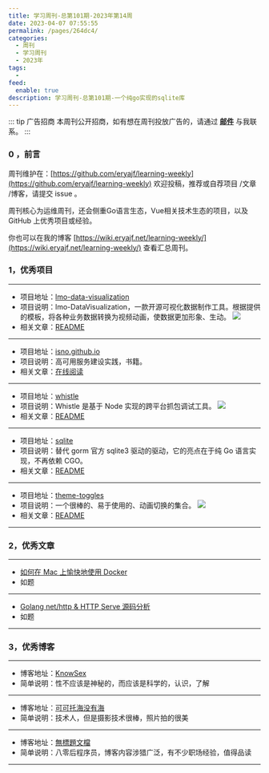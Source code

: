 ```yaml
---
title: 学习周刊-总第101期-2023年第14周
date: 2023-04-07 07:55:55
permalink: /pages/264dc4/
categories:
  - 周刊
  - 学习周刊
  - 2023年
tags:
  -
feed:
  enable: true
description: 学习周刊-总第101期-一个纯go实现的sqlite库
---
```



::: tip 广告招商
本周刊公开招商，如有想在周刊投放广告的，请通过 **[邮件](mailto:eryajf@163.com)** 与我联系。
:::

### 0 ，前言

周刊维护在：[https://github.com/eryajf/learning-weekly](https://github.com/eryajf/learning-weekly)  欢迎投稿，推荐或自荐项目 /文章 /博客，请提交 issue 。

周刊核心为运维周刊，还会侧重Go语言生态，Vue相关技术生态的项目，以及 GitHub 上优秀项目或经验。

你也可以在我的博客 [https://wiki.eryajf.net/learning-weekly/](https://wiki.eryajf.net/learning-weekly/) 查看汇总周刊。


### 1，优秀项目

---
- 项目地址：[lmo-data-visualization](https://github.com/ayuanlmo/lmo-data-visualization)
- 项目说明：lmo-DataVisualization，一款开源可视化数据制作工具。根据提供的模板，将各种业务数据转换为视频动画，使数据更加形象、生动。
  ![](http://t.eryajf.net/imgs/2023/02/1ef064add192a8a3.png)
- 相关文章：[README](https://github.com/ayuanlmo/lmo-data-visualization#readme)
---
- 项目地址：[isno.github.io](https://github.com/isno/isno.github.io)
- 项目说明：高可用服务建设实践，书籍。
- 相关文章：[在线阅读](https://isno.github.io/)
---
- 项目地址：[whistle](https://github.com/avwo/whistle)
- 项目说明：Whistle 是基于 Node 实现的跨平台抓包调试工具。
  ![](http://t.eryajf.net/imgs/2023/02/28c4b1ea11fea7ef.png)
- 相关文章：[README](https://github.com/avwo/whistle#readme)
---
- 项目地址：[sqlite](https://github.com/glebarez/sqlite)
- 项目说明：替代 gorm 官方 sqlite3 驱动的驱动，它的亮点在于纯 Go 语言实现，不再依赖 CGO。
- 相关文章：[README](https://github.com/glebarez/sqlite#readme)
---
- 项目地址：[theme-toggles](https://github.com/alfiejones/theme-toggles)
- 项目说明：一个很棒的、易于使用的、动画切换的集合。
  ![](http://t.eryajf.net/imgs/2023/02/2c236ba00e8b9b4c.gif)
- 相关文章：[README](https://github.com/alfiejones/theme-toggles#readme)
---

### 2，优秀文章

---
- [如何在 Mac 上愉快地使用 Docker](https://mritd.com/2022/06/08/happy-using-docker-on-macos/)
- 如题
---
- [Golang net/http &amp; HTTP Serve 源码分析](https://yufengbiji.com/posts/golang-http-serve)
- 如题
---

### 3，优秀博客

---
- 博客地址：[KnowSex](https://knowsex.net/)
- 简单说明：性不应该是神秘的，而应该是科学的，认识，了解
---
- 博客地址：[可可托海没有海](https://darmau.design/)
- 简单说明：技术人，但是摄影技术很棒，照片拍的很美
---
- 博客地址：[無標題文檔](https://www.gracecode.com/)
- 简单说明：八零后程序员，博客内容涉猎广泛，有不少职场经验，值得品读
---